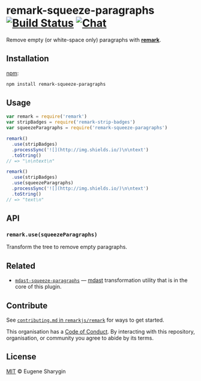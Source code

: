 # remark-squeeze-paragraphs [![Build Status][build-badge]][build-status] [![Chat][chat-badge]][chat]

Remove empty (or white-space only) paragraphs with [**remark**][remark].

## Installation

[npm][]:

```bash
npm install remark-squeeze-paragraphs
```

## Usage

```js
var remark = require('remark')
var stripBadges = require('remark-strip-badges')
var squeezeParagraphs = require('remark-squeeze-paragraphs')

remark()
  .use(stripBadges)
  .processSync('![](http://img.shields.io/)\n\ntext')
  .toString()
// => "\n\ntext\n"

remark()
  .use(stripBadges)
  .use(squeezeParagraphs)
  .processSync('![](http://img.shields.io/)\n\ntext')
  .toString()
// => "text\n"
```

## API

### `remark.use(squeezeParagraphs)`

Transform the tree to remove empty paragraphs.

## Related

*   [`mdast-squeeze-paragraphs`][mdast-squeeze-paragraphs]
    — [mdast][] transformation utility that is in the core of this plugin.

## Contribute

See [`contributing.md` in `remarkjs/remark`][contributing] for ways to get
started.

This organisation has a [Code of Conduct][coc].  By interacting with this
repository, organisation, or community you agree to abide by its terms.

## License

[MIT][license] © Eugene Sharygin

[build-badge]: https://img.shields.io/travis/remarkjs/remark-squeeze-paragraphs.svg

[build-status]: https://travis-ci.org/remarkjs/remark-squeeze-paragraphs

[chat-badge]: https://img.shields.io/gitter/room/remarkjs/Lobby.svg

[chat]: https://gitter.im/remarkjs/Lobby

[license]: LICENSE

[npm]: https://docs.npmjs.com/cli/install

[contributing]: https://github.com/remarkjs/remark/blob/master/contributing.md

[coc]: https://github.com/remarkjs/remark/blob/master/code-of-conduct.md

[remark]: https://github.com/remarkjs/remark

[mdast]: https://github.com/syntax-tree/mdast

[mdast-squeeze-paragraphs]: https://github.com/eush77/mdast-squeeze-paragraphs
